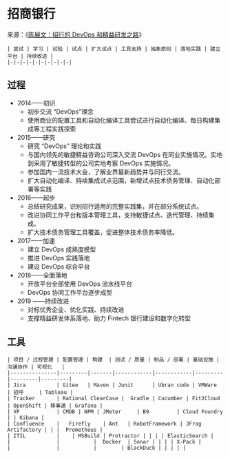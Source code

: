 # 招商银行

来源：《[陈展文：招行的 DevOps 和精益研发之路](http://www.idcquan.com/Special/2019trucs/ppt/chenzhanwen.pdf)》

```process-table
| 尝试 | 学习 | 试验 | 试点 | 扩大试点 | 工具支持 | 抽象原则 | 落地实践 | 建立平台 | 持续改进 |
|-|-|-|-|-|-|-|-|-|-|
```

## 过程

 - 2014——初识
   - 初步交流 “DevOps”理念
   - 使用商业的配置工具和自动化编译工具尝试进行自动化编译、每日构建集成等工程实践探索
 - 2015——研究
   - 研究 “DevOps” 理论和实践
   - 与国内领先的敏捷精益咨询公司深入交流 DevOps 在同业实施情况。实地到采用了敏捷转型的公司实地考察 DevOps 实施情况。
   - 参加国内一流技术大会，了解业界最新趋势并与同行交流。
   - 扩大自动化编译、持续集成试点范围，新增试点技术债务管理、自动化部署等实践
 - 2016——起步
   - 总结研究成果，识别招行适用的完整实践集，并在部分系统试点。
   - 改进协同工作平台和版本管理工具，支持敏捷试点、迭代管理、持续集成。
   - 扩大技术债务管理工具覆盖，促进整体技术债务率降低。
 - 2017——加速
   - 建立 DevOps 成熟度模型
   - 推进 DevOps 实践落地
   - 建设 DevOps 综合平台
 - 2018——全面落地
   - 开放平台全部使用 DevOps 流水线平台
   - DevOps 协同工作平台逐步成型
 - 2019 ——持续改进
   - 对标优秀企业、优化实践、持续改进
   - 支撑精益研发体系落地、助力 Fintech 银行建设和数字化转型

## 工具

```process-table
| 项目 / 过程管理 | 配置管理 | 构建  | 测试 / 质量 | 制品 / 部署 | 基础设施 | 沟通协作 | 可视化   |
|---------------|---------|-------|------------|------------|---------|---------|---------|
| Jira          | Gitee   | Maven | Junit      | Ubran code | VMWare  | 招呼     | Tableau |
| Tracker       | Rational ClearCase |  Gradle | Cucumber | Fit2Cloud | OpenShift | 移事通 | Grafana |
| VP            | CMDB | NPM | JMeter     | B9         | Cloud Foundry | | Kibana | 
| Confluence    |   Firefly    | Ant   | RobotFramework | JFrog Artifactory | | |  Prometheus |
| ITIL          |    | MSBuild | Protractor | | | | ElasticSearch |
|               |           |  Docker  | Sonar | | | | X-Pack |
|               |           |        | BlackDuck | | | | |
```
